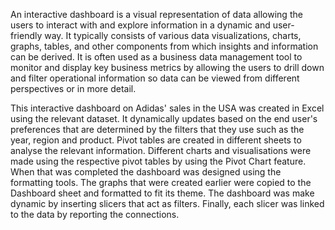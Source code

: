 An interactive dashboard is a visual representation of data allowing the users to interact with and explore information in a dynamic and user-friendly way. It typically consists of various data visualizations, charts, graphs, tables, and other components from which insights and information can be derived. It is often used as a business data management tool to monitor and display key business metrics by allowing the users to drill down and filter operational information so data can be viewed from different perspectives or in more detail.

This interactive dashboard on Adidas' sales in the USA was created in Excel using the relevant dataset. It dynamically updates based on the end user's preferences that are determined by the filters that they use such as the year, region and product. Pivot tables are created in different sheets to analyse the relevant information. Different charts and visualisations were made using the respective pivot tables by using the Pivot Chart feature. When that was completed the dashboard was designed using the formatting tools. The graphs that were created earlier were copied to the Dashboard sheet and formatted to fit its theme. The dashboard was make dynamic by inserting slicers that act as filters. Finally, each slicer was linked to the data by reporting the connections.
